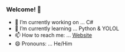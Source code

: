 ### Welcome! 👋


- 🔭 I’m currently working on ... C#
- 🌱 I’m currently learning ... Python & YOLOL
- 📫 How to reach me: ... [Website](www.nicholson.code)
- 😄 Pronouns: ... He/Him

